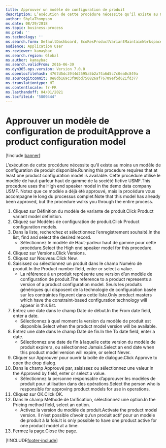 ```yaml
---
title: Approuver un modèle de configuration de produit
description: L’exécution de cette procédure nécessite qu’il existe au moins un modèle de configuration de produit disponible.
author: ShylaThompson
ms.date: 08/29/2018
ms.topic: business-process
ms.prod: ''
ms.technology: ''
ms.search.form: DefaultDashboard, EcoResProductVariantMaintainWorkspace, PCProductConfigurationModelListPage, PCProductModelVersion, PCApproveProductModelVersion, HcmWorkerLookUp
audience: Application User
ms.reviewer: kamaybac
ms.search.region: Global
ms.author: kamaybac
ms.search.validFrom: 2016-06-30
ms.dyn365.ops.version: Version 7.0.0
ms.openlocfilehash: 4767d5dc3944d2595a5b2a74a6d5c7c0ea0c849a
ms.sourcegitcommit: 0e8db169c3f90bd750826af76709ef5d621fd377
ms.translationtype: HT
ms.contentlocale: fr-FR
ms.lasthandoff: 04/01/2021
ms.locfileid: "5809444"
---
```

# <a name="approve-a-product-configuration-model"></a><span data-ttu-id="1bbd7-103">Approuver un modèle de configuration de produit</span><span class="sxs-lookup"><span data-stu-id="1bbd7-103">Approve a product configuration model</span></span>

[!include [banner](../../includes/banner.md)]

<span data-ttu-id="1bbd7-104">L’exécution de cette procédure nécessite qu’il existe au moins un modèle de configuration de produit disponible.</span><span class="sxs-lookup"><span data-stu-id="1bbd7-104">Running this procedure requires that at least one product configuration model is available.</span></span> <span data-ttu-id="1bbd7-105">Cette procédure utilise le modèle de haut-parleur haut de gamme de la société fictive USMF.</span><span class="sxs-lookup"><span data-stu-id="1bbd7-105">This procedure uses the High end speaker model in the demo data company USMF.</span></span> <span data-ttu-id="1bbd7-106">Notez que ce modèle a déjà été approuvé, mais la procédure vous accompagne le long du processus complet.</span><span class="sxs-lookup"><span data-stu-id="1bbd7-106">Note that this model has already been approved, but the procedure walks you through the entire process.</span></span>

1. <span data-ttu-id="1bbd7-107">Cliquez sur Définition du modèle de variante de produit.</span><span class="sxs-lookup"><span data-stu-id="1bbd7-107">Click Product variant model definition.</span></span>
2. <span data-ttu-id="1bbd7-108">Cliquez sur Modèles de configuration de produit.</span><span class="sxs-lookup"><span data-stu-id="1bbd7-108">Click Product configuration models.</span></span>
3. <span data-ttu-id="1bbd7-109">Dans la liste, recherchez et sélectionnez l’enregistrement souhaité.</span><span class="sxs-lookup"><span data-stu-id="1bbd7-109">In the list, find and select the desired record.</span></span>
    * <span data-ttu-id="1bbd7-110">Sélectionnez le modèle de Haut-parleur haut de gamme pour cette procédure.</span><span class="sxs-lookup"><span data-stu-id="1bbd7-110">Select the High end speaker model for this procedure.</span></span>  
4. <span data-ttu-id="1bbd7-111">Cliquez sur Versions.</span><span class="sxs-lookup"><span data-stu-id="1bbd7-111">Click Versions.</span></span>
5. <span data-ttu-id="1bbd7-112">Cliquez sur Nouveau.</span><span class="sxs-lookup"><span data-stu-id="1bbd7-112">Click New.</span></span>
6. <span data-ttu-id="1bbd7-113">Saisissez ou sélectionnez un produit dans le champ Numéro de produit.</span><span class="sxs-lookup"><span data-stu-id="1bbd7-113">In the Product number field, enter or select a value.</span></span>
    * <span data-ttu-id="1bbd7-114">La référence à un produit représente une version d’un modèle de configuration de produit.</span><span class="sxs-lookup"><span data-stu-id="1bbd7-114">The reference to a product represents a version of a product configuration model.</span></span> <span data-ttu-id="1bbd7-115">Seuls les produits génériques qui disposent de la technologie de configuration basée sur les contraintes figurent dans cette liste.</span><span class="sxs-lookup"><span data-stu-id="1bbd7-115">Only product masters which have the constraint-based configuration technology will appear in this list.</span></span>  
7. <span data-ttu-id="1bbd7-116">Entrez une date dans le champ Date de début.</span><span class="sxs-lookup"><span data-stu-id="1bbd7-116">In the From date field, enter a date.</span></span>
    * <span data-ttu-id="1bbd7-117">Sélectionnez à quel moment la version du modèle de produit est disponible.</span><span class="sxs-lookup"><span data-stu-id="1bbd7-117">Select when the product model version will be available.</span></span>  
8. <span data-ttu-id="1bbd7-118">Entrez une date dans le champ Date de fin.</span><span class="sxs-lookup"><span data-stu-id="1bbd7-118">In the To date field, enter a date.</span></span>
    * <span data-ttu-id="1bbd7-119">Sélectionnez une date de fin à laquelle cette version du modèle de produit expirera, ou sélectionnez Jamais.</span><span class="sxs-lookup"><span data-stu-id="1bbd7-119">Select an end date when this product model version will expire, or select Never.</span></span>  
9. <span data-ttu-id="1bbd7-120">Cliquer sur Approuver pour ouvrir la boîte de dialogue.</span><span class="sxs-lookup"><span data-stu-id="1bbd7-120">Click Approve to open the drop dialog.</span></span>
10. <span data-ttu-id="1bbd7-121">Dans le champ Approuvé par, saisissez ou sélectionnez une valeur.</span><span class="sxs-lookup"><span data-stu-id="1bbd7-121">In the Approved by field, enter or select a value.</span></span>
    * <span data-ttu-id="1bbd7-122">Sélectionnez la personne responsable d’approuver les modèles de produit pour utilisation dans des opérations.</span><span class="sxs-lookup"><span data-stu-id="1bbd7-122">Select the person who is responsible for approving product models for use in operations.</span></span>  
11. <span data-ttu-id="1bbd7-123">Cliquez sur OK.</span><span class="sxs-lookup"><span data-stu-id="1bbd7-123">Click OK.</span></span>
12. <span data-ttu-id="1bbd7-124">Dans le champ Méthode de tarification, sélectionnez une option.</span><span class="sxs-lookup"><span data-stu-id="1bbd7-124">In the Pricing method field, select an option.</span></span>
    * <span data-ttu-id="1bbd7-125">Activez la version du modèle de produit.</span><span class="sxs-lookup"><span data-stu-id="1bbd7-125">Activate the product model version.</span></span> <span data-ttu-id="1bbd7-126">Il n’est possible d’avoir qu’un produit actif pour un modèle de produit à la fois.</span><span class="sxs-lookup"><span data-stu-id="1bbd7-126">It is only possible to have one product active for one product model at a time.</span></span>  
13. <span data-ttu-id="1bbd7-127">Fermez la page.</span><span class="sxs-lookup"><span data-stu-id="1bbd7-127">Close the page.</span></span>



[!INCLUDE[footer-include](../../../includes/footer-banner.md)]
